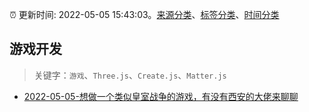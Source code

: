 :alarm_clock: 更新时间: 2022-05-05 15:43:03。[来源分类](../README.md)、[标签分类](../TAGS.md)、[时间分类](../TIMELINE.md)

## 游戏开发


> 关键字：`游戏`、`Three.js`、`Create.js`、`Matter.js`



- [2022-05-05-想做一个类似皇室战争的游戏，有没有西安的大佬来聊聊](https://www.v2ex.com/t/851018) 